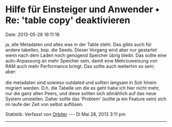 Hilfe für Einsteiger und Anwender • Re: \'table copy\' deaktivieren
===================================================================

Date: 2013-05-28 16:11:18

ja, alle Metadaten und alles was in der Table steht. Das gibts auch für
andere tabellen, bsp. die Seeds. Dieser Vorgang wird aber nur gestartet
wenn nach dem Laden noch genügend Speicher übrig bleibt. Das sollte eine
auto-Anpassung an mehr Speicher sein, damit eine Mehrzuweisung von RAM
auch mehr Performance bringt. Das sollte auch weiterhin so sein; aber:\
\
die metadaten sind sowieso outdated und sollten langsam in Solr hinein
migriert werden. D.h. die Tabelle um die es geht habe ich hier nicht
mehr, nur die ganz alten Peers, und diese sollten sich allmählich auf
das neue System umstellen. Daher sollte das \'Problem\' (sollte ja ein
Feature sein) sich im laufe der Zeit von selbst auflösen.

Statistik: Verfasst von
[Orbiter](http://forum.yacy-websuche.de/memberlist.php?mode=viewprofile&u=2)
--- Di Mai 28, 2013 3:11 pm

------------------------------------------------------------------------

